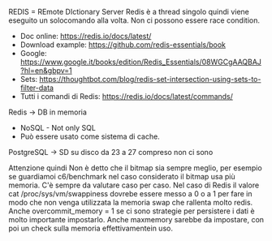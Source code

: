 
REDIS = REmote DIctionary Server
Redis è a thread singolo quindi viene eseguito un solocomando alla volta. Non ci possono essere race condition.

* Doc online: https://redis.io/docs/latest/
* Download example: https://github.com/redis-essentials/book
* Google: https://www.google.it/books/edition/Redis_Essentials/08WGCgAAQBAJ?hl=en&gbpv=1
* Sets: https://thoughtbot.com/blog/redis-set-intersection-using-sets-to-filter-data
* Tutti i comandi di Redis: https://redis.io/docs/latest/commands/

Redis -> DB in memoria
* NoSQL - Not only SQL
* Può essere usato come sistema di cache.

PostgreSQL -> SD su disco
da 23 a 27 compreso non ci sono


Attenzione quindi
Non è detto che il bitmap sia sempre meglio, per esempio se guardiamoi c6/benchmark nel caso considerato il bitmap usa più memoria.
C'è sempre da valutare caso per caso.
Nel caso di Redis il valore cat /proc/sys/vm/swappiness dovrebe essere messo a 0 o a 1 per fare in modo che non venga utilizzata
la memoria swap che rallenta molto redis.
Anche  overcommit_memory = 1 se ci sono strategie per persistere i dati è molto importante impostarlo.
Anche maxmemory sarebbe da impostare, con poi un check sulla memoria effettivamentein uso.